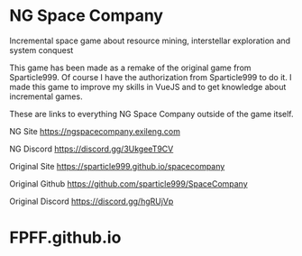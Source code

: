 # NG Space Company

Incremental space game about resource mining, interstellar exploration and system conquest

This game has been made as a remake of the original game from Sparticle999. Of course I have the authorization from Sparticle999 to do it. I made this game to improve my skills in VueJS and to get knowledge about incremental games.

These are links to everything NG Space Company outside of the game itself.

NG Site https://ngspacecompany.exileng.com

NG Discord https://discord.gg/3UkgeeT9CV

Original Site https://sparticle999.github.io/spacecompany

Original Github https://github.com/sparticle999/SpaceCompany

Original Discord https://discord.gg/hgRUjVp
# FPFF.github.io
